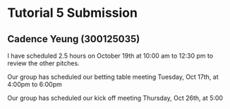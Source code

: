 # Tutorial 5 Submission
## Cadence Yeung (300125035)

I have scheduled 2.5 hours on October 19th at 10:00 am to 12:30 pm to review the other pitches. 

Our group has scheduled our betting table meeting Tuesday, Oct 17th, at 4:00pm to 6:00pm

Our group has scheduled our kick off meeting Thursday, Oct 26th, at 5:00
